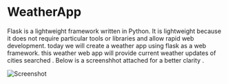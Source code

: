 # WeatherApp
Flask is a lightweight framework written in Python. It is lightweight because it does not require particular tools or libraries and allow rapid web development. today we will create a weather app using flask as a web framework. this weather web app will provide current weather updates of cities searched . Below is a screenshhot attached for a better clarity .

![Screenshot](C:\Users\sugar\Downloads\WeatherApp\display.jpg)
